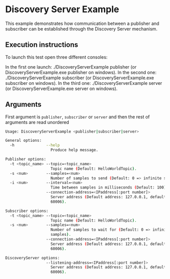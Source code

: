 # Discovery Server Example

This example demonstrates how communication between a publisher and subscriber can be established through the Discovery
Server mechanism.

## Execution instructions

To launch this test open three different consoles:

In the first one launch: ./DiscoveryServerExample publisher (or DiscoveryServerExample.exe publisher on windows).
In the second one: ./DiscoveryServerExample subscriber (or DiscoveryServerExample.exe subscriber on windows).
In the third one: ./DiscoveryServerExample server (or DiscoveryServerExample.exe server on windows).

## Arguments

First argument is `publisher`, `subscriber` or `server` and then the rest of arguments are read unordered

```sh
Usage: DiscoveryServerExample <publisher|subscriber|server>

General options:
  -h              --help
                    Produce help message.

Publisher options:
  -t <topic_name> --topic=<topic_name>
                    Topic name (Default: HelloWorldTopic).
  -s <num>        --samples=<num>
                    Number of samples to send (Default: 0 => infinite samples).
  -i <num>        --interval=<num>
                    Time between samples in milliseconds (Default: 100).
                  --connection-address=<IPaddress[:port number]>
                    Server address (Default address: 127.0.0.1, default port:
                    60006).

Subscriber options:
  -t <topic_name> --topic=<topic_name>
                    Topic name (Default: HelloWorldTopic).
  -s <num>        --samples=<num>
                    Number of samples to wait for (Default: 0 => infinite
                    samples).
                  --connection-address=<IPaddress[:port number]>
                    Server address (Default address: 127.0.0.1, default port:
                    60006).

DiscoveryServer options:
                  --listening-address=<IPaddress[:port number]>
                    Server address (Default address: 127.0.0.1, default port:
                    60006).
```
